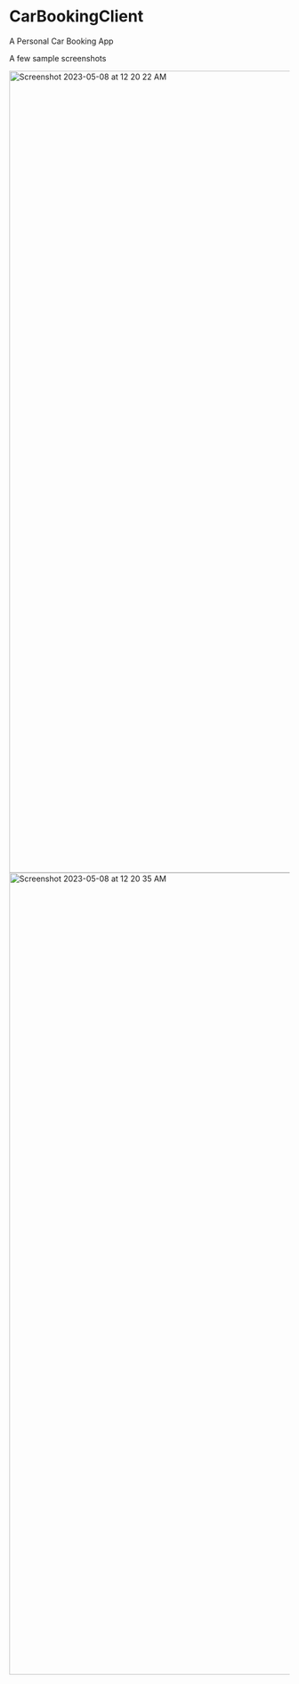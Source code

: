 # CarBookingClient

A Personal Car Booking App

A few sample screenshots 

<img width="1440" alt="Screenshot 2023-05-08 at 12 20 22 AM" src="https://user-images.githubusercontent.com/64525657/236733117-0ba9c2e3-7071-4199-a939-02c56152c89b.png">

<img width="1440" alt="Screenshot 2023-05-08 at 12 20 35 AM" src="https://user-images.githubusercontent.com/64525657/236733130-a85c9244-5939-4dfc-8767-4e2df6dea765.png">
